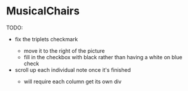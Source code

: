 # MusicalChairs
TODO:<br>
<ul>
  <li>fix the triplets checkmark</li>
  <ul>
    <li>move it to the right of the picture</li>
    <li>fill in the checkbox with black rather than having a white on blue check</li>
  </ul>
  <li>scroll up each individual note once it's finished</li>
  <ul>
    <li>will require each column get its own div</li>
  </ul>
</ul>
